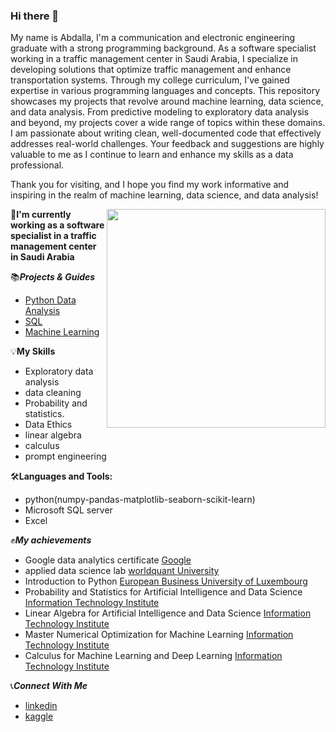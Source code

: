 ### Hi there 👋
 My name is Abdalla, I'm a communication and electronic engineering graduate with a strong programming background. As a software specialist working in a traffic management center in Saudi Arabia, I specialize in developing solutions that optimize traffic management and enhance transportation systems. Through my college curriculum, I've gained expertise in various programming languages and concepts. This repository showcases my projects that revolve around machine learning, data science, and data analysis. From predictive modeling to exploratory data analysis and beyond, my projects cover a wide range of topics within these domains. I am passionate about writing clean, well-documented code that effectively addresses real-world challenges. Your feedback and suggestions are highly valuable to me as I continue to learn and enhance my skills as a data professional.
 
Thank you for visiting, and I hope you find my work informative and inspiring in the realm of machine learning, data science, and data analysis!


<img src="https://camo.githubusercontent.com/683e2187241c641430216c864ce93fc5a0e0dfb232c5a01d1c54b54d63aa8cb2/68747470733a2f2f63646e2e6472696262626c652e636f6d2f75736572732f313136323037372f73637265656e73686f74732f333834383931342f70726f6772616d6d65722e676966" img align="right" width="350" height="350" />


 👷**I'm currently working as a software specialist in a traffic management center in Saudi Arabia** 
 
📚***Projects & Guides*** 

* [Python Data Analysis](https://github.com/bedo-gomaa/data-analysis-using-python)
* [SQL](https://github.com/bedo-gomaa/data-analysis-using-SQL)
* [Machine Learning](https://github.com/bedo-gomaa/machin-learning-projects)


💡**My Skills**
 *  Exploratory data analysis
 *  data cleaning 
 *  Probability and statistics.
 *  Data Ethics
 *  linear algebra
 *  calculus
 *  prompt engineering


🛠️**Languages and Tools:**
 *  python(numpy-pandas-matplotlib-seaborn-scikit-learn)
 *  Microsoft SQL server
 *  Excel 


✊***My achievements***
 *  Google data analytics certificate [Google](https://www.credly.com/earner/earned/badge/8cb1332b-3143-4830-825b-bfd53fce4a79)
 *  applied data science lab [worldquant University](https://www.credly.com/earner/earned/badge/5ac7d92d-7197-45d6-ae55-934961095c7f)
 *  Introduction to Python [European Business University of Luxembourg](https://connect.ebulux.lu/course/view.php?id=73)
 *   Probability and Statistics for Artificial Intelligence and Data Science [Information Technology Institute](https://iti.gov.eg/iti/home)
 *   Linear Algebra for Artificial Intelligence and Data Science [Information Technology Institute](https://iti.gov.eg/iti/home)
 *   Master Numerical Optimization for Machine Learning [Information Technology Institute](https://iti.gov.eg/iti/home)
 * Calculus for Machine Learning and Deep Learning [Information Technology Institute](https://iti.gov.eg/iti/home)




     


  📞***Connect With Me***
  
  * [linkedin](https://www.linkedin.com/in/abdallah-gomaa-1b3146195/)
  * [kaggle](https://www.kaggle.com/abdallahgomaa)


<!--
**bedo-gomaa/bedo-gomaa** is a ✨ _special_ ✨ repository because its `README.md` (this file) appears on your GitHub profile.

Here are some ideas to get you started:

- 🔭 I’m currently working on ...
- 🌱 I’m currently learning ...
- 👯 I’m looking to collaborate on ...
- 🤔 I’m looking for help with ...
- 💬 Ask me about ...
- 📫 How to reach me: ...
- 😄 Pronouns: ...
- ⚡ Fun fact: ...
-->
